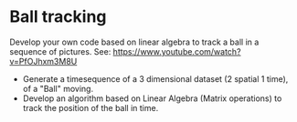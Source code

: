 # Ball tracking

Develop your own code based on linear algebra to track a ball in a sequence of pictures.
See: https://www.youtube.com/watch?v=PfOJhxm3M8U

- Generate a timesequence of a 3 dimensional dataset (2 spatial 1 time), of a "Ball" moving.
- Develop an algorithm based on Linear Algebra (Matrix operations) to track the position of the ball in time.

